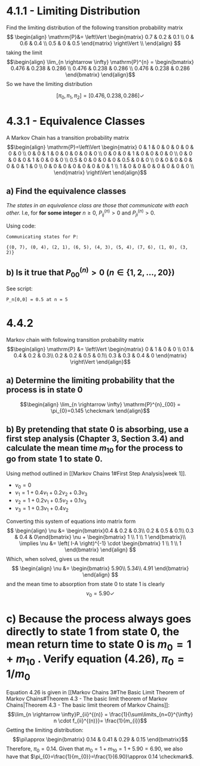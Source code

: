 # 4.1.1 - Limiting Distribution

Find the limiting distribution of the following transition probability matrix
$$
\begin{align}
\mathrm{P}&= \left\Vert \begin{matrix} 0.7 & 0.2 & 0.1 \\ 0 & 0.6 & 0.4 \\  0.5 & 0 & 0.5 \end{matrix} \right\Vert \\
\end{align}
$$
taking the limit 
$$\begin{align}
\lim_{n \rightarrow \infty} \mathrm{P}^{n} = \begin{bmatrix} 0.476  & 0.238 &  0.286 \\
0.476 &  0.238 &  0.286 \\
0.476 &  0.238 &  0.286 \end{bmatrix} 
\end{align}$$
So we have the limiting distribution

$$
\left[\pi_{0}, \pi_{1}, \pi_{2}\right] = \left[0.476, 0.238, 0.286\right] \checkmark
$$
# 4.3.1 - Equivalence Classes

A Markov Chain has a transition probability matrix 
$$\begin{align}
\mathrm{P}=\left\Vert \begin{matrix} 0 & 1 & 0 & 0 & 0 & 0 & 0 & 0 \\ 0 & 0 & 1 & 0 & 0 & 0 & 0 & 0 \\ 0 & 0 & 0 & 1 & 0 & 0 & 0 & 0 \\ 0 & 0 & 0 & 0 & 1 & 0 & 0 & 0 \\ 0.5 & 0 & 0 & 0 & 0 & 0.5 & 0 & 0 \\ 0 & 0 & 0 & 0 & 0 & 0 & 1 & 0 \\ 0 & 0 & 0 & 0 & 0 & 0 & 0 & 1 \\ 1 & 0 & 0 & 0 & 0 & 0 & 0 & 0 \\ \end{matrix} \right\Vert
\end{align}$$
## a) Find the equivalence classes

*The states in an equivalence class are those that communicate with each other.* I.e, for **for some integer** $n \geq 0$, $P_{ij}^{(n)} > 0$ and $P_{ji}^{(n)} >0$.

Using code:
```
Communicating states for P:

{(0, 7), (0, 4), (2, 1), (6, 5), (4, 3), (5, 4), (7, 6), (1, 0), (3, 2)}
```
## b)  Is it true that $P_{00}^{(n)} >0$ ($n \in \left\{ 1, 2, \dots , 20 \right\}$)

See script:
```
P_n[0,0] = 0.5 at n = 5
```

# 4.4.2 

Markov chain with following transition probability matrix
$$\begin{align}
\mathrm{P} &= \left\Vert \begin{matrix} 0 & 1 & 0 & 0 \\
0.1 & 0.4 & 0.2 & 0.3\\
0.2 & 0.2 & 0.5 & 0.1\\
0.3 & 0.3 & 0.4 & 0 \end{matrix} \right\Vert
\end{align}$$
## a) Determine the limiting probability that the process is in state $0$
$$\begin{align}
\lim_{n \rightarrow \infty} \mathrm{P}^{n}_{00} = \pi_{0}=0.145 \checkmark 
\end{align}$$
## b) By pretending that state 0 is absorbing, use a first step analysis (Chapter 3, Section 3.4) and calculate the mean time $m_{10}$ for the process to go from state $1$ to state $0$.

Using method outlined in [[Markov Chains 1#First Step Analysis|week 1]].

- $\nu_{0} = 0$
- $\nu_{1}=1 + 0.4 \nu_{1} + 0.2 \nu_{2} + 0.3 \nu_{3}$
- $\nu_{2} = 1+ 0.2 \nu_{1}+0.5 \nu_{2}+0.1 \nu_{3}$
- $\nu_{3} = 1 + 0.3 \nu_{1} + 0.4 \nu_{2}$

Converting this system of equations into matrix form
$$
\begin{align}
\nu &= \begin{bmatrix}0.4 & 0.2 & 0.3\\
0.2 & 0.5 & 0.1\\
0.3 & 0.4 & 0\end{bmatrix} \nu + \begin{bmatrix} 1 \\ 1 \\ 1 \end{bmatrix}\\
\implies \nu &= \left( I-A \right)^{-1} \cdot \begin{bmatrix} 1 \\ 1 \\ 1 \end{bmatrix}
\end{align}
$$
Which, when solved, gives us the result
$$
\begin{align}
\nu &= \begin{bmatrix} 5.90\\ 5.34\\ 4.91 \end{bmatrix}
\end{align}
$$
and the mean time to absorption from state $0$ to state $1$ is clearly 
$$\nu_{0}=5.90 \checkmark$$
# c) Because the process always goes directly to state $1$ from state $0$, the mean return time to state $0$ is $m_{0} = 1 + m_{10}$ . Verify equation ($4.26$), $π_0 = 1/m_0$

Equation $4.26$ is given in [[Markov Chains 3#The Basic Limit Theorem of Markov Chains#Theorem 4.3 - The basic limit theorem of Markov Chains|Theorem 4.3 - The basic limit theorem of Markov Chains]]:
$$\lim_{n \rightarrow \infty}P_{ii}^{(n)} = \frac{1}{\sum\limits_{n=0}^{\infty} n \cdot f_{ii}^{(n)}}= \frac{1}{m_{i}}$$
Getting the limiting distribution:
$$\pi\approx \begin{bmatrix} 0.14 & 0.41 & 0.29 & 0.15 \end{bmatrix}$$
Therefore, $\pi_{0} = 0.14$. Given that $m_{0}=1+m_{10}=1+5.90=6.90$, we also have that $\pi_{0}=\frac{1}{m_{0}}=\frac{1}{6.90}\approx 0.14 \checkmark$.








